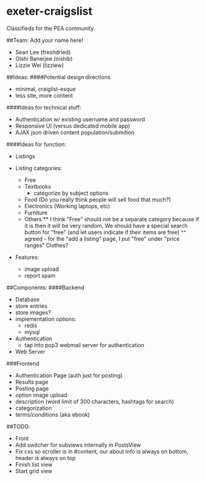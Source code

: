 exeter-craigslist
=================
Classifieds for the PEA community.

##Team:
Add your name here!
 - Sean Lee (freshdried)
 - Oishi Banerjee (oishib)
 - Lizzie Wei (lizziew)


##Ideas:
####Potential design directions
 - minimal, craiglist-esque
  - less site, more content

####Ideas for technical stuff:
 - Authentication w/ existing username and password
 - Responsive UI (versus dedicated mobile app)
 - AJAX json driven content population/submition

####Ideas for function:
 - Listings
  - Listing categories:
     - Free
     - Textbooks
         - categorize by subject options
     - Food (Do you really think people will sell food that much?)
     - Electronics (Working laptops, etc) 
     - Furniture
     - Others 
     ** I think "Free" should not be a separate category because if it is then it will be very random.
        We should have a special search button for "free" (and let users indicate if their items are free)
    ^^ agreed - for the "add a listing" page, I put "free" under "price ranges" 
    Clothes?

   - Features:
     - image upload
     - report spam

##Components:
####Backend
 - Database
  - store entries
  - store images?
  - implementation options:
     - redis
     - mysql
 - Authentication
    - tap into pop3 webmail server for authentication
 - Web Server

###Frontend
 - Authentication Page (auth just for posting)
 - Results page
 - Posting page
  - option image upload
  - description (word limit of 300 characters, hashtags for search) 
  - categorization
  - terms/conditions (aka ebook) 
 


##TODO:
- Front
 - Add switcher for subviews internally in PostsView
 - Fix css so scroller is in #content, our about info is always on bottom, header is always on top
 - Finish list view
 - Start grid view
